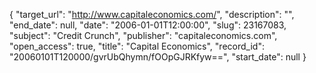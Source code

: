 {
  "target_url": "http://www.capitaleconomics.com/", 
  "description": "", 
  "end_date": null, 
  "date": "2006-01-01T12:00:00", 
  "slug": 23167083, 
  "subject": "Credit Crunch", 
  "publisher": "capitaleconomics.com", 
  "open_access": true, 
  "title": "Capital Economics", 
  "record_id": "20060101T120000/gvrUbQhymn/fOOpGJRKfyw==", 
  "start_date": null
}

